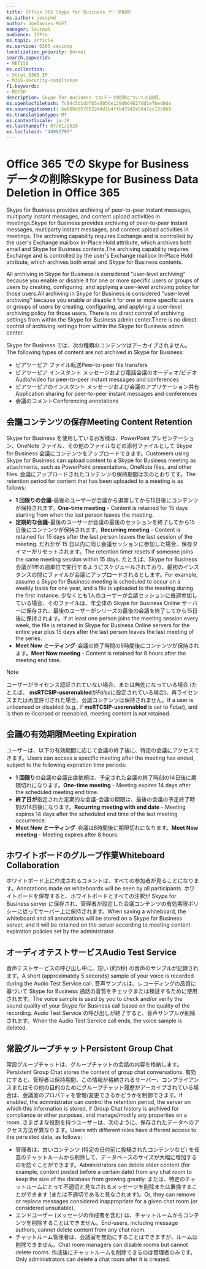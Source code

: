 ```yaml
---
title: Office 365 Skype for Business データ削除
ms.author: josephd
author: JoeDavies-MSFT
manager: laurawi
audience: ITPro
ms.topic: article
ms.service: O365-seccomp
localization_priority: Normal
search.appverid:
- MET150
ms.collection:
- Strat_O365_IP
- M365-security-compliance
f1.keywords:
- NOCSH
description: Skype for Business でのデータ削除についての説明。
ms.openlocfilehash: 7c94c5d1ddfb5a8056e139d664627dd1e7bed0de
ms.sourcegitcommit: 6e608d957082244d1b4ffb47942e5847ec18c0b9
ms.translationtype: MT
ms.contentlocale: ja-JP
ms.lasthandoff: 07/01/2020
ms.locfileid: "44997797"
---
```

# <a name="skype-for-business-data-deletion-in-office-365"></a><span data-ttu-id="306b6-103">Office 365 での Skype for Business データの削除</span><span class="sxs-lookup"><span data-stu-id="306b6-103">Skype for Business Data Deletion in Office 365</span></span>

<span data-ttu-id="306b6-104">Skype for Business provides archiving of peer-to-peer instant messages, multiparty instant messages, and content upload activities in meetings.</span><span class="sxs-lookup"><span data-stu-id="306b6-104">Skype for Business provides archiving of peer-to-peer instant messages, multiparty instant messages, and content upload activities in meetings.</span></span> <span data-ttu-id="306b6-105">The archiving capability requires Exchange and is controlled by the user's Exchange mailbox In-Place Hold attribute, which archives both email and Skype for Business contents.</span><span class="sxs-lookup"><span data-stu-id="306b6-105">The archiving capability requires Exchange and is controlled by the user's Exchange mailbox In-Place Hold attribute, which archives both email and Skype for Business contents.</span></span>

<span data-ttu-id="306b6-106">All archiving in Skype for Business is considered "user-level archiving" because you enable or disable it for one or more specific users or groups of users by creating, configuring, and applying a user-level archiving policy for those users.</span><span class="sxs-lookup"><span data-stu-id="306b6-106">All archiving in Skype for Business is considered "user-level archiving" because you enable or disable it for one or more specific users or groups of users by creating, configuring, and applying a user-level archiving policy for those users.</span></span> <span data-ttu-id="306b6-107">There is no direct control of archiving settings from within the Skype for Business admin center.</span><span class="sxs-lookup"><span data-stu-id="306b6-107">There is no direct control of archiving settings from within the Skype for Business admin center.</span></span>

<span data-ttu-id="306b6-108">Skype for Business では、次の種類のコンテンツはアーカイブされません。</span><span class="sxs-lookup"><span data-stu-id="306b6-108">The following types of content are not archived in Skype for Business:</span></span>

- <span data-ttu-id="306b6-109">ピアツーピア ファイル転送</span><span class="sxs-lookup"><span data-stu-id="306b6-109">Peer-to-peer file transfers</span></span>
- <span data-ttu-id="306b6-110">ピアツーピア インスタント メッセージおよび電話会議のオーディオ/ビデオ</span><span class="sxs-lookup"><span data-stu-id="306b6-110">Audio/video for peer-to-peer instant messages and conferences</span></span>
- <span data-ttu-id="306b6-111">ピアツーピアのインスタント メッセージおよび会議のアプリケーション共有</span><span class="sxs-lookup"><span data-stu-id="306b6-111">Application sharing for peer-to-peer instant messages and conferences</span></span>
- <span data-ttu-id="306b6-112">会議のコメント</span><span class="sxs-lookup"><span data-stu-id="306b6-112">Conferencing annotations</span></span> 

## <a name="meeting-content-retention"></a><span data-ttu-id="306b6-113">会議コンテンツの保存</span><span class="sxs-lookup"><span data-stu-id="306b6-113">Meeting Content Retention</span></span>

<span data-ttu-id="306b6-114">Skype for Business を使用しているお客様は、PowerPoint プレゼンテーション、OneNote ファイル、その他のファイルなどの添付ファイルとして Skype for Business 会議にコンテンツをアップロードできます。</span><span class="sxs-lookup"><span data-stu-id="306b6-114">Customers using Skype for Business can upload content to a Skype for Business meeting as attachments, such as PowerPoint presentations, OneNote files, and other files.</span></span> <span data-ttu-id="306b6-115">会議にアップロードされたコンテンツの保持期間は次のとおりです。</span><span class="sxs-lookup"><span data-stu-id="306b6-115">The retention period for content that has been uploaded to a meeting is as follows:</span></span>

- <span data-ttu-id="306b6-116">**1 回限りの会議**-最後のユーザーが会議から退席してから15日後にコンテンツが保持されます。</span><span class="sxs-lookup"><span data-stu-id="306b6-116">**One-time meeting** - Content is retained for 15 days starting from when the last person leaves the meeting.</span></span>
- <span data-ttu-id="306b6-117">**定期的な会議**-最後のユーザーが会議の最後のセッションを終了してから15日後にコンテンツが保持されます。</span><span class="sxs-lookup"><span data-stu-id="306b6-117">**Recurring meeting** - Content is retained for 15 days after the last person leaves the last session of the meeting.</span></span> <span data-ttu-id="306b6-118">だれかが 15 日以内に同じ会議セッションに参加した場合、保存タイマーがリセットされます。</span><span class="sxs-lookup"><span data-stu-id="306b6-118">The retention timer resets if someone joins the same meeting session within 15 days.</span></span> <span data-ttu-id="306b6-119">たとえば、Skype for Business 会議が1年の週単位で実行するようにスケジュールされており、最初のインスタンスの間にファイルが会議にアップロードされるとします。</span><span class="sxs-lookup"><span data-stu-id="306b6-119">For example, assume a Skype for Business meeting is scheduled to occur on a weekly basis for one year, and a file is uploaded to the meeting during the first instance.</span></span> <span data-ttu-id="306b6-120">少なくとも1人のユーザーが会議セッションに毎週参加している場合、そのファイルは、年全体の Skype for Business Online サーバーに保存され、最後のユーザーがシリーズの最後の会議を終了してから15日後に保持されます。</span><span class="sxs-lookup"><span data-stu-id="306b6-120">If at least one person joins the meeting session every week, the file is retained in Skype for Business Online servers for the entire year plus 15 days after the last person leaves the last meeting of the series.</span></span>
- <span data-ttu-id="306b6-121">**Meet Now ミーティング**-会議の終了時間の8時間後にコンテンツが保持されます。</span><span class="sxs-lookup"><span data-stu-id="306b6-121">**Meet Now meeting** - Content is retained for 8 hours after the meeting end time.</span></span>

> [!NOTE]
> <span data-ttu-id="306b6-122">ユーザーがライセンス認証されていない場合、または無効になっている場合 (たとえば、 **msRTCSIP-userenabled**が*False*に設定されている場合)、再ライセンスまたは再度許可された場合、会議コンテンツは保持されません。</span><span class="sxs-lookup"><span data-stu-id="306b6-122">If a user is unlicensed or disabled (e.g., if **msRTCSIP-userenabled** is set to *False*), and is then re-licensed or reenabled, meeting content is not retained.</span></span>

## <a name="meeting-expiration"></a><span data-ttu-id="306b6-123">会議の有効期限</span><span class="sxs-lookup"><span data-stu-id="306b6-123">Meeting Expiration</span></span>

<span data-ttu-id="306b6-124">ユーザーは、以下の有効期間に応じて会議の終了後に、特定の会議にアクセスできます。</span><span class="sxs-lookup"><span data-stu-id="306b6-124">Users can access a specific meeting after the meeting has ended, subject to the following expiration time periods:</span></span>

- <span data-ttu-id="306b6-125">**1 回限り**の会議の会議出席依頼は、予定された会議の終了時刻の14日後に期限切れになります。</span><span class="sxs-lookup"><span data-stu-id="306b6-125">**One-time meeting** - Meeting expires 14 days after the scheduled meeting end time.</span></span>
- <span data-ttu-id="306b6-126">**終了日が**指定された定期的な会議-会議の期限は、最後の会議の予定終了時刻の14日後になります。</span><span class="sxs-lookup"><span data-stu-id="306b6-126">**Recurring meeting with end date** - Meeting expires 14 days after the scheduled end time of the last meeting occurrence.</span></span>
- <span data-ttu-id="306b6-127">**Meet Now ミーティング**-会議は8時間後に期限切れになります。</span><span class="sxs-lookup"><span data-stu-id="306b6-127">**Meet Now meeting** - Meeting expires after 8 hours.</span></span>

## <a name="whiteboard-collaboration"></a><span data-ttu-id="306b6-128">ホワイトボードのグループ作業</span><span class="sxs-lookup"><span data-stu-id="306b6-128">Whiteboard Collaboration</span></span>

<span data-ttu-id="306b6-129">ホワイトボード上に作成されるコメントは、すべての参加者が見ることになります。</span><span class="sxs-lookup"><span data-stu-id="306b6-129">Annotations made on whiteboards will be seen by all participants.</span></span> <span data-ttu-id="306b6-130">ホワイトボードを保存すると、ホワイトボードとすべての注釈が Skype for Business server に保存され、管理者が設定した会議コンテンツの有効期限ポリシーに従ってサーバー上に保持されます。</span><span class="sxs-lookup"><span data-stu-id="306b6-130">When saving a whiteboard, the whiteboard and all annotations will be stored on a Skype for Business server, and it will be retained on the server according to meeting content expiration policies set by the administrator.</span></span>

## <a name="audio-test-service"></a><span data-ttu-id="306b6-131">オーディオテストサービス</span><span class="sxs-lookup"><span data-stu-id="306b6-131">Audio Test Service</span></span>

<span data-ttu-id="306b6-132">音声テストサービスの呼び出し中に、短い (約5秒) の音声のサンプルが記録されます。</span><span class="sxs-lookup"><span data-stu-id="306b6-132">A short (approximately 5 seconds) sample of your voice is recorded during the Audio Test Service call.</span></span> <span data-ttu-id="306b6-133">音声サンプルは、レコーディングの品質に基づいて Skype for Business 通話の音質をチェックまたは検証するために使用されます。</span><span class="sxs-lookup"><span data-stu-id="306b6-133">The voice sample is used by you to check and/or verify the sound quality of your Skype for Business call based on the quality of the recording.</span></span> <span data-ttu-id="306b6-134">Audio Test Service の呼び出しが終了すると、音声サンプルが削除されます。</span><span class="sxs-lookup"><span data-stu-id="306b6-134">When the Audio Test Service call ends, the voice sample is deleted.</span></span>

## <a name="persistent-group-chat"></a><span data-ttu-id="306b6-135">常設グループチャット</span><span class="sxs-lookup"><span data-stu-id="306b6-135">Persistent Group Chat</span></span>

<span data-ttu-id="306b6-136">常設グループチャットは、グループチャットの会話の内容を格納します。</span><span class="sxs-lookup"><span data-stu-id="306b6-136">Persistent Group Chat stores the content of group chat conversations.</span></span> <span data-ttu-id="306b6-137">有効にすると、管理者は保持期間、この情報が格納されるサーバー、コンプライアンスまたはその他の目的のためにグループチャット履歴がアーカイブされている場合は、会議室のプロパティを管理/変更できるかどうかを制御できます。</span><span class="sxs-lookup"><span data-stu-id="306b6-137">If enabled, the administrator can control the retention period, the server on which this information is stored, if Group Chat history is archived for compliance or other purposes, and manage/modify any properties on a room.</span></span> <span data-ttu-id="306b6-138">さまざまな役割を持つユーザーは、次のように、保存されたデータへのアクセス方法が異なります。</span><span class="sxs-lookup"><span data-stu-id="306b6-138">Users with different roles have different access to the persisted data, as follows:</span></span>

- <span data-ttu-id="306b6-139">管理者は、古いコンテンツ (特定の日付前に投稿されたコンテンツなど) を任意のチャットルームから削除して、データベースのサイズが大幅に増加するのを防ぐことができます。</span><span class="sxs-lookup"><span data-stu-id="306b6-139">Administrators can delete older content (for example, content posted before a certain date) from any chat room to keep the size of the database from growing greatly.</span></span> <span data-ttu-id="306b6-140">または、特定のチャットルームにとって不適切と見なされるメッセージを削除または置換することができます (または不適切であると見なされます)。</span><span class="sxs-lookup"><span data-stu-id="306b6-140">Or, they can remove or replace messages considered inappropriate for a given chat room (or considered unsuitable).</span></span>
- <span data-ttu-id="306b6-141">エンドユーザー (メッセージの作成者を含む) は、チャットルームからコンテンツを削除することはできません。</span><span class="sxs-lookup"><span data-stu-id="306b6-141">End-users, including message authors, cannot delete content from any chat room.</span></span>
- <span data-ttu-id="306b6-142">チャットルーム管理者は、会議室を無効にすることはできますが、ルームは削除できません。</span><span class="sxs-lookup"><span data-stu-id="306b6-142">Chat room managers can disable rooms but cannot delete rooms.</span></span> <span data-ttu-id="306b6-143">作成後にチャットルームを削除できるのは管理者のみです。</span><span class="sxs-lookup"><span data-stu-id="306b6-143">Only administrators can delete a chat room after it is created.</span></span>